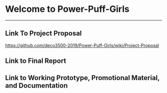 # Welcome to Power-Puff-Girls
***
## Link To Project Proposal
https://github.com/deco3500-2019/Power-Puff-Girls/wiki/Project-Proposal

## Link to Final Report


## Link to Working Prototype, Promotional Material, and Documentation  

